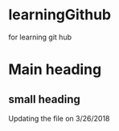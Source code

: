 # learningGithub
for learning git hub
# Main heading
## small heading
Updating the file on 3/26/2018

